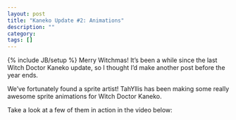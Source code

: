 ```yaml
---
layout: post
title: "Kaneko Update #2: Animations"
description: ""
category:
tags: []
---
```

{% include JB/setup %}
Merry Witchmas! It’s been a while since the last Witch Doctor Kaneko update, so I thought I’d make another post before the year ends.

We’ve fortunately found a sprite artist! TahYllis has been making some really awesome sprite animations for Witch Doctor Kaneko.

Take a look at a few of them in action in the video below:
